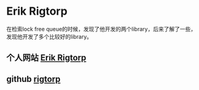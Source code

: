 # Erik Rigtorp

在检索lock free queue的时候，发现了他开发的两个library，后来了解了一些，发现他开发了多个比较好的library。



## 个人网站 [Erik Rigtorp](https://rigtorp.se/)



## github [rigtorp](https://github.com/rigtorp)

